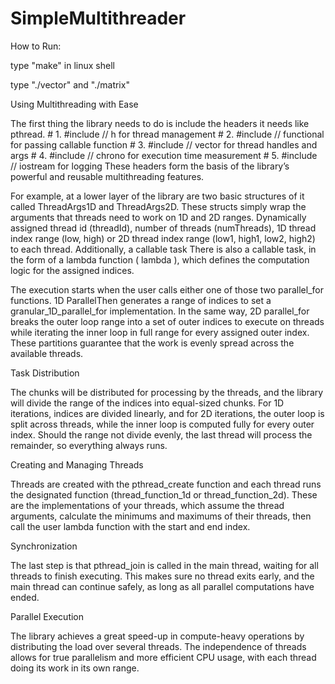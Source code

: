 # SimpleMultithreader

How to Run:

type "make" in linux shell

type "./vector" and "./matrix" 

Using Multithreading with Ease

The first thing the library needs to do is include the headers it needs like pthread. # 1. #include // h for thread management # 2. #include // functional for passing callable function # 3. #include // vector for thread handles and args # 4. #include // chrono for execution time measurement # 5. #include // iostream for logging These headers form the basis of the library’s powerful and reusable multithreading features.

For example, at a lower layer of the library are two basic structures of it called ThreadArgs1D and ThreadArgs2D. These structs simply wrap the arguments that threads need to work on 1D and 2D ranges. Dynamically assigned thread id (threadId), number of threads (numThreads), 1D thread index range (low, high) or 2D thread index range (low1, high1, low2, high2) to each thread. Additionally, a callable task
There is also a callable task, in the form of a lambda function ( lambda ), which defines the computation logic for the assigned indices.

The execution starts when the user calls either one of those two parallel_for functions. 1D ParallelThen generates a range of indices to set a granular_1D_parallel_for implementation. In the same way, 2D parallel_for breaks the outer loop range into a set of outer indices to execute on threads while iterating the inner loop in full range for every assigned outer index. These partitions guarantee that the work is evenly spread across the available threads.

Task Distribution

The chunks will be distributed for processing by the threads, and the library will divide the range of the indices into equal-sized chunks. For 1D iterations, indices are divided linearly, and for 2D iterations, the outer loop is split across threads, while the inner loop is computed fully for every outer index. Should the range not divide evenly, the last thread will process the remainder, so everything always runs.

Creating and Managing Threads

Threads are created with the pthread_create function and each thread runs the designated function (thread_function_1d or thread_function_2d). These are the implementations of your threads, which assume the thread arguments, calculate the minimums and maximums of their threads, then call the user lambda function with the start and end index.

Synchronization

The last step is that pthread_join is called in the main thread, waiting for all threads to finish executing. This makes sure no thread exits early, and the main thread can continue safely, as long as all parallel computations have ended.

Parallel Execution

The library achieves a great speed-up in compute-heavy operations by distributing the load over several threads. The independence of threads allows for true parallelism and more efficient CPU usage, with each thread doing its work in its own range.
